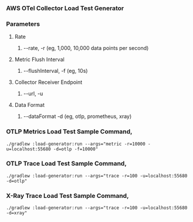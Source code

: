 ### AWS OTel Collector Load Test Generator

### Parameters

1. Rate
    1. --rate, -r  (eg, 1,000, 10,000 data points per second)
    
2. Metric Flush Interval
    1. --flushInterval, -f (eg, 10s)
    
3. Collector Receiver Endpoint
    1. --url, -u
    
4. Data Format
    1. --dataFormat -d (eg, otlp, prometheus, xray)

### OTLP Metrics Load Test Sample Command,
```
./gradlew :load-generator:run --args="metric -r=10000 -u=localhost:55680 -d=otlp -f=10000"
```

### OTLP Trace Load Test Sample Command,
```
./gradlew :load-generator:run --args="trace -r=100 -u=localhost:55680 -d=otlp"
```

### X-Ray Trace Load Test Sample Command,
```
./gradlew :load-generator:run --args="trace -r=100 -u=localhost:55680 -d=xray"
```